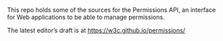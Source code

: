This repo holds some of the sources for the Permissions API, an interface for Web applications to be able to manage permissions.

The latest editor’s draft is at https://w3c.github.io/permissions/
